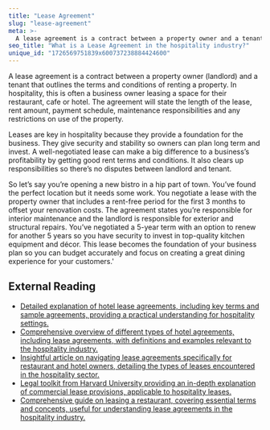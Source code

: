 ```yaml
---
title: "Lease Agreement"
slug: "lease-agreement"
meta: >-
  A lease agreement is a contract between a property owner and a tenant, outlining terms for renting spaces in hotels, restaurants, cafes, or bars.
seo_title: "What is a Lease Agreement in the hospitality industry?"
unique_id: "1726569751839x600737238884424600"
---
```


A lease agreement is a contract between a property owner (landlord) and a tenant that outlines the terms and conditions of renting a property. In hospitality, this is often a business owner leasing a space for their restaurant, cafe or hotel. The agreement will state the length of the lease, rent amount, payment schedule, maintenance responsibilities and any restrictions on use of the property.

Leases are key in hospitality because they provide a foundation for the business. They give security and stability so owners can plan long term and invest. A well-negotiated lease can make a big difference to a business’s profitability by getting good rent terms and conditions. It also clears up responsibilities so there’s no disputes between landlord and tenant.

So let’s say you’re opening a new bistro in a hip part of town. You’ve found the perfect location but it needs some work. You negotiate a lease with the property owner that includes a rent-free period for the first 3 months to offset your renovation costs. The agreement states you’re responsible for interior maintenance and the landlord is responsible for exterior and structural repairs. You’ve negotiated a 5-year term with an option to renew for another 5 years so you have security to invest in top-quality kitchen equipment and décor. This lease becomes the foundation of your business plan so you can budget accurately and focus on creating a great dining experience for your customers.'

## External Reading

- [Detailed explanation of hotel lease agreements, including key terms and sample agreements, providing a practical understanding for hospitality settings.](https://www.contractscounsel.com/t/us/hotel-lease)
- [Comprehensive overview of different types of hotel agreements, including lease agreements, with definitions and examples relevant to the hospitality industry.](https://angelinihospitality.com/an-introduction-to-owner-operator-hotel-agreements-management-lease-franchise-others/)
- [Insightful article on navigating lease agreements specifically for restaurant and hotel owners, detailing the types of leases encountered in the hospitality sector.](https://legalvision.com.au/navigating-lease-agreements-for-restaurant-and-hotel-owners/)
- [Legal toolkit from Harvard University providing an in-depth explanation of commercial lease provisions, applicable to hospitality leases.](https://clinics.law.harvard.edu/tlc/files/2015/05/Commercial-Leases-101-Legal-Toolkit.pdf)
- [Comprehensive guide on leasing a restaurant, covering essential terms and concepts, useful for understanding lease agreements in the hospitality industry.](https://leasecake.com/blog/leasing-a-restaurant)